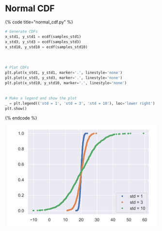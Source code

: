 # Normal CDF

{% code title="normal\_cdf.py" %}
```python
# Generate CDFs
x_std1, y_std1 = ecdf(samples_std1)
x_std3, y_std3 = ecdf(samples_std3)
x_std10, y_std10 = ecdf(samples_std10)



# Plot CDFs
plt.plot(x_std1, y_std1, marker='.', linestyle='none')
plt.plot(x_std3, y_std3, marker='.', linestyle='none')
plt.plot(x_std10, y_std10, marker='.', linestyle='none')


# Make a legend and show the plot
_ = plt.legend(('std = 1', 'std = 3', 'std = 10'), loc='lower right')
plt.show()

```
{% endcode %}

![](../.gitbook/assets/screenshot-2020-08-08-at-11.52.18-pm.png)

